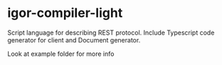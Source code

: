 # igor-compiler-light
Script language for describing REST protocol. Include Typescript code generator for client and Document generator.

Look at example folder for more info
